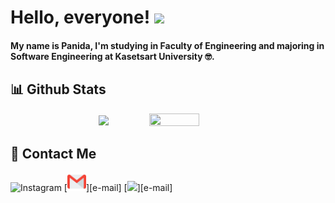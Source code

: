 # Hello, everyone! <img src="https://raw.githubusercontent.com/MartinHeinz/MartinHeinz/master/wave.gif" width="30px">
#### My name is Panida, I'm studying in Faculty of Engineering and majoring in Software Engineering at Kasetsart University :nerd_face:.
## :bar_chart: Github Stats
<p align="center">
  <img align="center" src="https://github-readme-stats.vercel.app/api?username=PanidaOun&show_icons=true&theme=material-palenight&line_height=21"/>
  <a href="https://github.com/anuraghazra/github-readme-stats">
    <img align="center" width="40%" height="20%" src="https://github-readme-stats.vercel.app/api/top-langs/?username=PanidaOun&langs_count=8&layout=compact&theme=buefy" />
  </a>
</p>

## :postbox: Contact Me
<img alt="Instagram" src="https://img.shields.io/badge/<handle>%20-%23E4405F.svg?&style=for-the-badge&logo=Instagram&logoColor=white"/>
[<img width="30px" color="red" src="image/gmail.svg" />][e-mail]
[<img width="30px" src="https://img.shields.io/badge/<IG>%20-%23E4405F.svg?&style=for-the-badge&logo=Instagram&logoColor=white"/>][e-mail]

[e-mail]: mailto:%20panida.ou@ku.th


